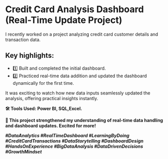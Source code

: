 # Credit Card Analysis Dashboard (Real-Time Update Project)

I recently worked on a project analyzing credit card customer details and transaction data.

## Key highlights:
- 1️⃣ Built and completed the initial dashboard.
- 2️⃣ Practiced real-time data addition and updated the dashboard dynamically for the first time.

It was exciting to watch how new data inputs seamlessly updated the analysis, offering practical insights instantly.

**🛠️ Tools Used: **Power BI, SQL,Excel.****

**📌 This project strengthened my understanding of real-time data handling and dashboard updates. Excited for more!**


***#DataAnalytics #RealTimeDashboard #LearningByDoing #CreditCardTransactions #DataStorytelling #DashboardDesign #HandsOnExperience #BigDataAnalysis #DataDrivenDecisions #GrowthMindset***

